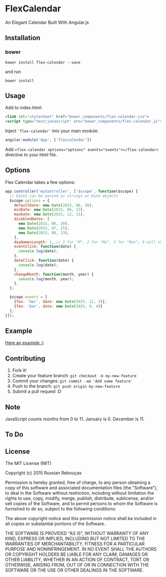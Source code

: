 # FlexCalendar

An Elegant Calendar Built With Angular.js

## Installation

### bower

```shell
bower install flex-calendar --save
```
and run
```shell
bower install
```
## Usage

Add to index.html:

```html
<link rel="stylesheet" href="bower_components/flex-calendar.css">
<script type="text/javascript" src="bower_components/flex-calendar.js"></script>
```

Inject ``'flex-calendar'`` into your main module:

```javascript
angular.module('App', ['flexcalendar'])
```

Add ``<flex-calendar options="options" events="events"></flex-calendar>`` directive to your html file.

## Options

Flex Calendar takes a few options:

```javascript
app.controller('myController', ['$scope', function($scope) {
  // Dates can be passed as strings or Date objects
  $scope.options = {
    defaultDate: new Date(2015, 06, 26),
    minDate: new Date(2015, 06, 12),
    maxDate: new Date(2015, 12, 31),
    disabledDates: [
      new Date(2015, 06, 30),
      new Date(2015, 07, 25),
      new Date(2015, 08, 13),
    ],
    dayNamesLength: 1, // 1 for "M", 2 for "Mo", 3 for "Mon"; 9 will show full day names. Default is 1.
    eventClick: function(date) {
      console.log(date);
    },
    dateClick: function(date) {
      console.log(date);
    },
    changeMonth: function(month, year) {
      console.log(month, year);
    },
  };

  $scope.events = [
    {foo: 'bar', date: new Date(2015, 11, 3)},
    {foo: 'bar', date: new Date(2015, 6, 4)}
  ];
}]);
```

## Example

[Here an example :)](http://codepen.io/Russian60/pen/MwOoqR)

## Contributing

1. Fork it!
2. Create your feature branch: `git checkout -b my-new-feature`
3. Commit your changes: `git commit -am 'Add some feature'`
4. Push to the branch: `git push origin my-new-feature`
5. Submit a pull request :D

## Note
JavaScript counts months from 0 to 11. January is 0. December is 11.

## To Do

## License

The MIT License (MIT)

Copyright (c) 2015 Russian Rebouças

Permission is hereby granted, free of charge, to any person obtaining a copy
of this software and associated documentation files (the "Software"), to deal
in the Software without restriction, including without limitation the rights
to use, copy, modify, merge, publish, distribute, sublicense, and/or sell
copies of the Software, and to permit persons to whom the Software is
furnished to do so, subject to the following conditions:

The above copyright notice and this permission notice shall be included in all
copies or substantial portions of the Software.

THE SOFTWARE IS PROVIDED "AS IS", WITHOUT WARRANTY OF ANY KIND, EXPRESS OR
IMPLIED, INCLUDING BUT NOT LIMITED TO THE WARRANTIES OF MERCHANTABILITY,
FITNESS FOR A PARTICULAR PURPOSE AND NONINFRINGEMENT. IN NO EVENT SHALL THE
AUTHORS OR COPYRIGHT HOLDERS BE LIABLE FOR ANY CLAIM, DAMAGES OR OTHER
LIABILITY, WHETHER IN AN ACTION OF CONTRACT, TORT OR OTHERWISE, ARISING FROM,
OUT OF OR IN CONNECTION WITH THE SOFTWARE OR THE USE OR OTHER DEALINGS IN THE
SOFTWARE.
